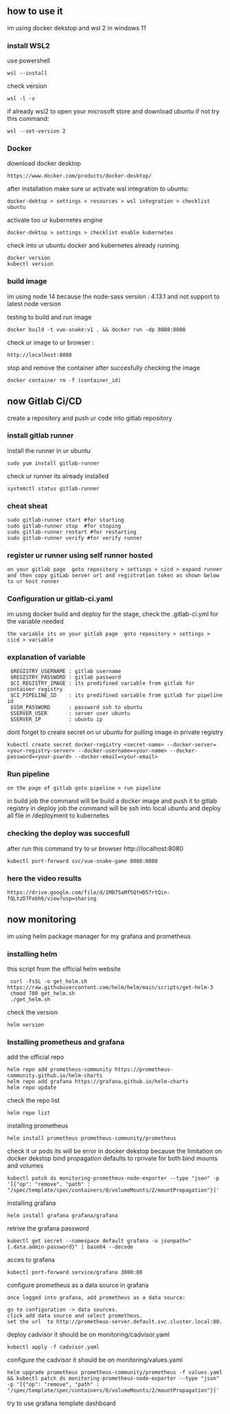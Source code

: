 
## how to use it 
im using docker dekstop and wsl 2 in windows 11 
### install WSL2
use powershell
```
wsl --install
```
check version
```
wsl -l -v 
```
if already wsl2 to open your microsoft store and download ubuntu if not try this command:
```
wsl --set-version 2
```
### Docker 
download docker desktop 
```
https://www.docker.com/products/docker-desktop/
```
after installation make sure ur activate wsl integration to ubuntu: 
```
docker-dektop > settings > resources > wsl integration > checklist ubuntu 
```
activate too ur kubernetes engine 
```
docker-dektop > settings > checklist enable kubernetes
```
check into ur ubuntu docker and kubernetes already running
```
docker version
kubectl version
```

### build image
im using node 14 because the node-sass version : 4.13.1 and not support to latest node version

testing to build and run image 
```
docker build -t vue-snake:v1 . && docker run -dp 8080:8080
```
check ur image to ur browser :
```
http://localhost:8080
```
stop and remove the container after succesfully checking the image
```
docker container rm -f (container_id)
```
## now Gitlab Ci/CD 

create a repository and push ur code into gitlab repository 

### install gitlab runner
install the runner in ur ubuntu
```
sudo yum install gitlab-runner
```
check ur runner its already installed 
```
systemctl status gitlab-runner
```
### cheat sheat
```
sudo gitlab-runner start #for starting
sudo gitlab-runner stop  #for stoping
sudo gitlab-runner restart #for restarting
sudo gitlab-runner verify #for verify runner
```
### register ur runner using self runner hosted
```
on your gitlab page  goto repository > settings > cicd > expand runner
and then copy gitLab server url and registration token as shown below to ur host runner
```
### Configuration ur gitlab-ci.yaml
im using docker build and deploy for the stage, check the .gitlab-ci.yml for the variable needed
```
the variable its on your gitlab page  goto repository > settings > cicd > variable 
```
### explanation of variable
```
 $REGISTRY_USERNAME : gitlab username  
 $REGISTRY_PASSWORD : gitlab password
 $CI_REGISTRY_IMAGE : its predifined variable from gitlab for container registry
 $CI_PIPELINE_ID    : its predifined variable from gitlab for pipeline id
 $SSH_PASSWORD      : password ssh to ubuntu   
 $SERVER_USER       : server user ubuntu
 $SERVER_IP         : ubuntu ip 
 ```
 dont forget to create secret on ur ubuntu for pulling image in private registry
 ```
kubectl create secret docker-registry <secret-name> --docker-server=<your-registry-server> --docker-username=<your-name> --docker-password=<your-pswrd> --docker-email=<your-email>
 ```
### Run pipeline
```
on the page of gitlab goto pipeline > run pipeline 
```
in build job the command will be build a docker image and push it to gitlab registry
in deploy job the command will be ssh into local ubuntu and deploy all file in /deployment to kubernetes

### checking the deploy was succesfull
after run this command try to ur browser http://localhost:8080
```
kubectl port-forward svc/vue-snake-game 8080:8080
```

### here the video results
```
https://drive.google.com/file/d/1MB75aMf5QtHD57rtQin-fQLtzD7Fobh6/view?usp=sharing
```
## now monitoring 
im using helm package manager for my grafana and prometheus

### installing helm
this script from the official helm website
```
 curl -fsSL -o get_helm.sh https://raw.githubusercontent.com/helm/helm/main/scripts/get-helm-3
 chmod 700 get_helm.sh
 ./get_helm.sh
```
check the version 
```
helm version
```

### Installing prometheus and grafana

add the official repo 
```
helm repo add prometheus-community https://prometheus-community.github.io/helm-charts
helm repo add grafana https://grafana.github.io/helm-charts
helm repo update
```
check the repo list 
```
helm repo list
```

installing prometheus
```
helm install prometheus prometheus-community/prometheus
```
check it ur pods its will be error in docker dekstop because the limitation on docker dekstop bind propagation defaults to rprivate for both bind mounts and volumes
```
kubectl patch ds monitoring-prometheus-node-exporter --type "json" -p '[{"op": "remove", "path" : "/spec/template/spec/containers/0/volumeMounts/2/mountPropagation"}]'
```
installing grafana
```
helm install grafana grafana/grafana
```

retrive the grafana password 
```
kubectl get secret --namespace default grafana -o jsonpath="{.data.admin-password}" | base64 --decode

```

acces to grafana
```
kubectl port-forward service/grafana 3000:80
```

configure prometheus as a data source in grafana
```
once logged into grafana, add prometheus as a data source:

go to configuration -> data sources.
click add data source and select prometheus.
set the url  to http://prometheus-server.default.svc.cluster.local:80.
```

deploy cadvisor it should be on monitoring/cadvisor.yaml
```
kubectl apply -f cadvisor.yaml
```

configure the cadvisor it should be on monitoring/values.yaml
```
helm upgrade prometheus prometheus-community/prometheus -f values.yaml && kubectl patch ds monitoring-prometheus-node-exporter --type "json" -p '[{"op": "remove", "path" : "/spec/template/spec/containers/0/volumeMounts/2/mountPropagation"}]'
```
try to use grafana template dashboard
